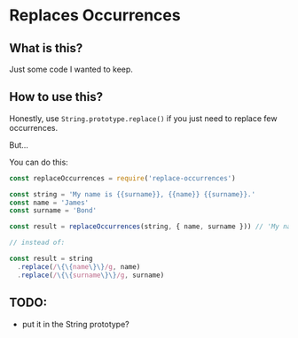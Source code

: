 # Replaces Occurrences

## What is this?

Just some code I wanted to keep.

## How to use this?

Honestly, use `String.prototype.replace()` if you just need to replace few occurrences.

But...

You can do this:

```js
const replaceOccurrences = require('replace-occurrences')

const string = 'My name is {{surname}}, {{name}} {{surname}}.'
const name = 'James'
const surname = 'Bond'

const result = replaceOccurrences(string, { name, surname })) // 'My name is Bond, James Bond.'

// instead of:

const result = string
  .replace(/\{\{name\}\}/g, name)
  .replace(/\{\{surname\}\}/g, surname)
```

## TODO:

- put it in the String prototype?
